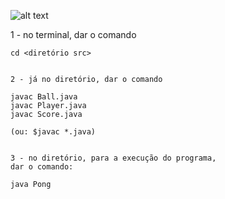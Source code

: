 ![alt text](https://github.com/TsuHub/Pong-Game-1/Pong-1.0.png?raw=true)


<p align="left">
	1 - no terminal, dar o comando

	cd <diretório src>


	2 - já no diretório, dar o comando

	javac Ball.java
	javac Player.java
	javac Score.java

	(ou: $javac *.java)


	3 - no diretório, para a execução do programa,
	dar o comando:

	java Pong
</p>


